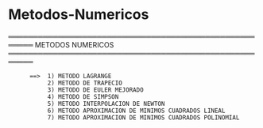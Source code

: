 # Metodos-Numericos

═══════════════════════════════════════════════════════
                                METODOS NUMERICOS                           
═══════════════════════════════════════════════════════

          ==>  1) METODO LAGRANGE
               2) METODO DE TRAPECIO
               3) METODO DE EULER MEJORADO
               4) METODO DE SIMPSON
               5) METODO INTERPOLACION DE NEWTON
               6) METODO APROXIMACION DE MINIMOS CUADRADOS LINEAL
               7) METODO APROXIMACION DE MINIMOS CUADRADOS POLINOMIAL
